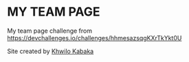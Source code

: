 # MY TEAM PAGE

My team page challenge from <https://devchallenges.io/challenges/hhmesazsqgKXrTkYkt0U>

Site created by [Khwilo Kabaka](https://www.github.com/khwilo)
